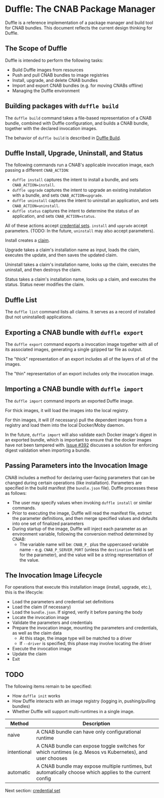 # Duffle: The CNAB Package Manager

Duffle is a reference implementation of a package manager and build tool for CNAB bundles. This document reflects the current design thinking for Duffle.

## The Scope of Duffle

Duffle is intended to perform the following tasks:

- Build Duffle images from resources
- Push and pull CNAB bundles to image registries
- Install, upgrade, and delete CNAB bundles
- Import and export CNAB bundles (e.g. for moving CNABs offline)
- Managing the Duffle environment

## Building packages with `duffle build`

The `duffle build` command takes a file-based representation of a CNAB bundle, combined with Duffle configuration, and builds a CNAB bundle, together with the declared invocation images.

The behavior of `duffle build` is described in [Duffle Build](203-duffle-build.md).

## Duffle Install, Upgrade, Uninstall, and Status

The following commands run a CNAB's applicable invocation image, each passing a different `CNAB_ACTION`:

- `duffle install` captures the intent to install a bundle, and sets `CNAB_ACTION=install`.
- `duffle upgrade` captures the intent to upgrade an existing installation with a bundle, and sets `CNAB_ACTION=upgrade`.
- `duffle uninstall` captures the intent to uninstall an application, and sets `CNAB_ACTION=uninstall`.
- `duffle status` captures the intent to determine the status of an application, and sets `CNAB_ACTION=status`.

All of these actions accept [credential sets](201-credentialsets.md). `install` and `upgrade` accept parameters. (TODO: In the future, `uninstall` may also accept parameters).

Install creates a [claim](104-claims.md).

Upgrade takes a claim's installation name as input, loads the claim, executes the update, and then saves the updated claim.

Uninstall takes a claim's installation name, looks up the claim, executes the uninstall, and then destroys the claim.

Status takes a claim's installation name, looks up a claim, and executes the status. Status never modifies the claim.

## Duffle List

The `duffle list` command lists all claims. It serves as a record of installed (but not uninstalled) applications.

## Exporting a CNAB bundle with `duffle export`

The `duffle export` command exports a invocation image together with all of its associated images, generating a single gzipped tar file as output.

The "thick" representation of an export includes all of the layers of all of the images.

The "thin" representation of an export includes only the invocation image.

## Importing a CNAB bundle with `duffle import`

The `duffle import` command imports an exported Duffle image.

For thick images, it will load the images into the local registry.

For thin images, it will (if necessary) pull the dependent images from a registry and load them into the local Docker/Moby daemon.

In the future, `duffle import` will also validate each Docker image's digest in an exported bundle, which is important to ensure that the docker images have not been tampered with. [Issue #392](https://github.com/deislabs/duffle/issues/392) discusses a solution for enforcing digest validation when importing a bundle.

## Passing Parameters into the Invocation Image

CNAB includes a method for declaring user-facing parameters that can be changed during certain operations (like installation). Parameters are specified in the build manifest (the `bundle.json` file). Duffle processes these as follows:

- The user may specify values when invoking `duffle install` or similar commands.
- Prior to executing the image, Duffle will read the manifest file, extract the parameter definitions, and then merge specified values and defaults into one set of finalized parameters
- During startup of the image, Duffle will inject each parameter as an environment variable, following the conversion method determined by CNAB:
  - The variable name will be: `CNAB_P_` plus the uppercased variable name - e.g. `CNAB_P_SERVER_PORT` (unless the `destination` field is set for the parameter), and the value will be a string representation of the value.

## The Invocation Image Lifecycle

For operations that execute this installation image (install, upgrade, etc.), this is the lifecycle:

- Load the parameters and credential set definitions
- Load the claim (if necessary)
- Load the `bundle.json`. If signed, verify it before parsing the body
- Locate the invocation image
- Validate the parameters and credentials
- Prepare the invocation image, mounting the parameters and credentials, as well as the claim data
  - At this stage, the image type will be matched to a driver
  - If `--driver` is specified, this phase may involve locating the driver
- Execute the invocation image
- Update the claim
- Exit

## TODO

The following items remain to be specified:

- How `duffle init` works
- How Duffle interacts with an image registry (logging in, pushing/pulling bundles)
- Whether Duffle will support multi-runtimes in a single image.

| Method | Description |
| --- | --- |
| naive | A CNAB bundle can have only configurational runtime |
| intentional | A CNAB bundle can expose toggle switches for which runtimes (e.g. Mesos vs Kubernetes), and user chooses |
| automatic | A CNAB bundle may expose multiple runtimes, but automatically choose which applies to the current config |

Next section: [credential set](201-credentialset.md)
